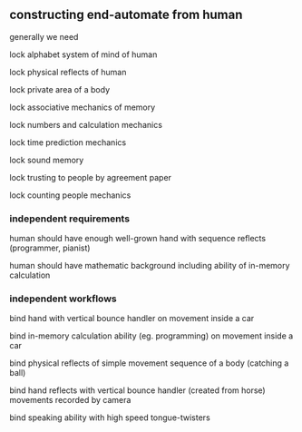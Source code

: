## constructing end-automate from human

generally we need

lock alphabet system of mind of human

lock physical reflects of human

lock private area of a body

lock associative mechanics of memory

lock numbers and calculation mechanics

lock time prediction mechanics

lock sound memory

lock trusting to people by agreement paper

lock counting people mechanics

### independent requirements

human should have enough well-grown hand with sequence reflects (programmer, pianist)

human should have mathematic background including ability of in-memory calculation

### independent workflows

bind hand with vertical bounce handler on movement inside a car

bind in-memory calculation ability (eg. programming) on movement inside a car

bind physical reflects of simple movement sequence of a body (catching a ball)

bind hand reflects with vertical bounce handler (created from horse) movements recorded by camera

bind speaking ability with high speed tongue-twisters